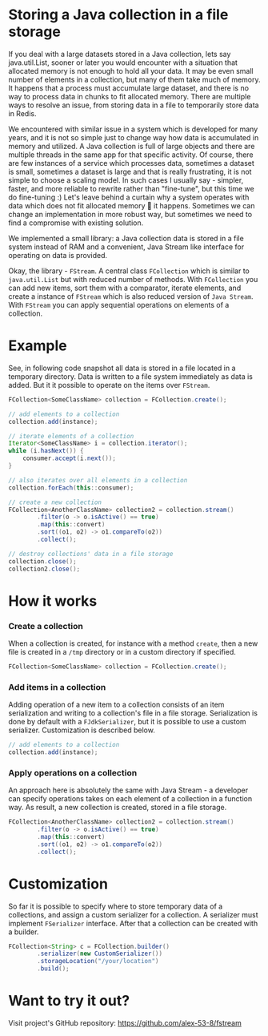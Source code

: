 # Storing a Java collection in a file storage

If you deal with a large datasets stored in a Java collection, lets say java.util.List, sooner or later you would encounter with a situation that allocated memory is not enough to hold all your data. It may be even small number of elements in a collection, but many of them take much of memory. It happens that a process must accumulate large dataset, and there is no way to process data in chunks to fit allocated memory. There are multiple ways to resolve an issue, from storing data in a file to temporarily store data in Redis.

We encountered with similar issue in a system which is developed for many years, and it is not so simple just to change way how data is accumulated in memory and utilized. A Java collection is full of large objects and there are multiple threads in the same app for that specific activity. Of course,  there are few instances of a service which processes data, sometimes a dataset is small, sometimes a dataset is large and that is really frustrating, it is not simple to choose a scaling model. In such cases I usually say - simpler, faster, and more reliable to rewrite rather than "fine-tune", but this time we do fine-tuning :) Let's leave behind a curtain why a system operates with data which does not fit allocated memory 🤠 it happens. Sometimes we can change an implementation in more robust way, but sometimes we need to find a compromise with existing solution.

We implemented a small library: a Java collection data is stored in a file system instead of RAM and a convenient, Java Stream like interface for operating on data is provided.

Okay, the library - `FStream`. A central class `FCollection` which is similar to `java.util.List` but with reduced number of methods. With `FCollection` you can add new items, sort them with a comparator, iterate elements, and create a instance of `FStream` which is also reduced version of `Java Stream`. With `FStream` you can apply sequential operations on elements of a collection.

# Example

See, in following code snapshot all data is stored in a file located in a temporary directory. Data is written to a file system immediately as data is added. But it it possible to operate on the items over `FStream`.

```java
FCollection<SomeClassName> collection = FCollection.create();

// add elements to a collection
collection.add(instance);

// iterate elements of a collection
Iterator<SomeClassName> i = collection.iterator();
while (i.hasNext()) {
    consumer.accept(i.next());
}

// also iterates over all elements in a collection
collection.forEach(this::consumer);

// create a new collection
FCollection<AnotherClassName> collection2 = collection.stream()
        .filter(o -> o.isActive() == true)
        .map(this::convert)
        .sort((o1, o2) -> o1.compareTo(o2))
        .collect();

// destroy collections' data in a file storage
collection.close();
collection2.close();
```

# How it works

### Create a collection

When a collection is created, for instance with a method `create`, then a new file is created in a `/tmp` directory or in a custom directory if specified.

```java
FCollection<SomeClassName> collection = FCollection.create();
```

### Add items in a collection

Adding operation of a new item to a collection consists of an item serialization and writing to a collection's file in a file storage. Serialization is done by default with a `FJdkSerializer`, but it is possible to use a custom serializer. Customization is described below.

```java
// add elements to a collection
collection.add(instance);
```

### Apply operations on a collection

An approach here is absolutely the same with Java Stream - a developer can specify operations takes on each element of a collection in a function way. As result, a new collection is created, stored in a file storage.

```java
FCollection<AnotherClassName> collection2 = collection.stream()
        .filter(o -> o.isActive() == true)
        .map(this::convert)
        .sort((o1, o2) -> o1.compareTo(o2))
        .collect();
```

# Customization

So far it is possible to specify where to store temporary data of a collections, and assign a custom serializer for a collection. A serializer must implement `FSerializer` interface. After that a collection can be created with a builder.

```java
FCollection<String> c = FCollection.builder()
        .serializer(new CustomSerializer())
        .storageLocation("/your/location")
        .build();
```

# Want to try it out?

Visit project's GitHub repository: https://github.com/alex-53-8/fstream